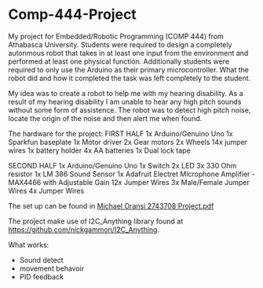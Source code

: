 # <h1>Comp-444-Project</h1>

My project for Embedded/Robotic Programming (COMP 444) from Athabasca University. Students were required to design a completely autonmous robot that takes in at least one input from the environment and performed at least one physical function. Additionally students were required to only use the Arduino as their primary microcontroller. What the robot did and how it completed the task was left completely to the student.

My idea was to create a robot to help me with my hearing disability. As a result of my hearing disability I am unable to hear any high pitch sounds without some form of assistence. The robot was to detect high pitch noise, locate the origin of the noise and then alert me when found. 

The hardware for the project:
FIRST HALF
1x Arduino/Genuino Uno 1x Sparkfun baseplate 1x Motor driver 2x Gear motors 2x Wheels 14x jumper wires 1x battery holder 4x AA batteries 1x Dual lock tape

SECOND HALF
1x Arduino/Genuino Uno 1x Switch 2x LED 3x 330 Ohm resistor 1x LM 386 Sound Sensor 1x Adafruit Electret Microphone Amplifier - MAX4466 with Adjustable Gain 12x Jumper Wires 3x Male/Female Jumper Wires 4x Jumper Wires

The set up can be found in <a href="https://github.com/moranski7/Comp-444-Project/blob/master/Michael%20Oransi%202743708%20Project.pdf">Michael Oransi 2743708 Project.pdf</a>

The project make use of I2C_Anything library found at https://github.com/nickgammon/I2C_Anything.

What works:
- Sound detect
- movement behavoir
- PID feedback

